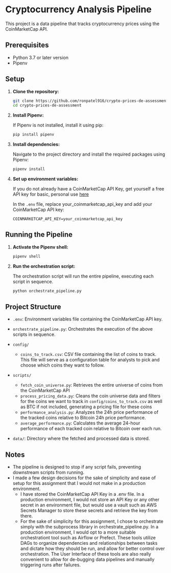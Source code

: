# Cryptocurrency Analysis Pipeline

This project is a data pipeline that tracks cryptocurrency prices using the CoinMarketCap API.

## Prerequisites

- Python 3.7 or later version
- Pipenv

## Setup

1. **Clone the repository:**

    ```sh
    git clone https://github.com/ronpatel916/crypto-prices-de-assessment.git
    cd crypto-prices-de-assessment
    ```

2. **Install Pipenv:**

    If Pipenv is not installed, install it using pip:

    ```sh
    pip install pipenv
    ```

3. **Install dependencies:**

    Navigate to the project directory and install the required packages using Pipenv:

    ```sh
    pipenv install
    ```

4. **Set up environment variables:**

    If you do not already have a CoinMarketCap API Key, get yourself a free API key for basic, personal use [here](https://coinmarketcap.com/api/pricing/)

    In the `.env` file, replace your_coinmarketcap_api_key and add your CoinMarketCap API key:

    ```env
    COINMARKETCAP_API_KEY=your_coinmarketcap_api_key
    ```

## Running the Pipeline

1. **Activate the Pipenv shell:**

    ```sh
    pipenv shell
    ```

2. **Run the orchestration script:**

    The orchestration script will run the entire pipeline, executing each script in sequence.

    ```sh
    python orchestrate_pipeline.py
    ```

## Project Structure

- `.env`: Environment variables file containing the CoinMarketCap API key.

- `orchestrate_pipeline.py`: Orchestrates the execution of the above scripts in sequence.

- `config/`
  - `coins_to_track.csv`: CSV file containing the list of coins to track. This file will serve as a configuration table for analysts to pick and choose which coins they want to follow.

- `scripts/`
  - `fetch_coin_universe.py`: Retrieves the entire universe of coins from the CoinMarketCap API
  - `process_pricing_data.py`: Cleans the coin universe data and filters for the coins we want to track in `config/coins_to_track.csv` as well as BTC if not included, generating a pricing file for these coins
  - `performance_analysis.py`: Analyzes the 24h price performance of the tracked coins relative to Bitcoin 24h price performance.
  - `average_performance.py`: Calculates the average 24-hour performance of each tracked coin relative to Bitcoin over each run.

- `data/`: Directory where the fetched and processed data is stored.


## Notes

- The pipeline is designed to stop if any script fails, preventing downstream scripts from running.
- I made a few design decisions for the sake of simplicity and ease of setup for this assignment that I would not make in a production environment.
    - I have stored the CoinMarketCap API Key in a .env file. In a production environment, I would not store an API Key or any other secret in an environment file, but would use a vault such as AWS Secrets Manager to store these secrets and retrieve the key from there.
    - For the sake of simplicity for this assignment, I chose to orchestrate simply with the subprocess library in orchestrate_pipeline.py. In a production environment, I would opt to a more suitable orchestrationt tool such as Airflow or Prefect. These tools utilize DAGs to organize dependencies and relationships between tasks and dictate how they should be run, and allow for better control over orchestration. The User Interface of these tools are also really convenient to allow for de-bugging data pipelines and manually triggering runs after failures.